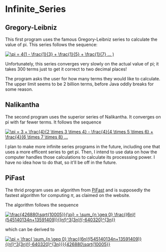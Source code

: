 # Infinite_Series
## Gregory-Leibniz
This first program uses the famous Gregory-Leibniz series to calculate the value of pi. This series follows the sequence:

<!-- $\pi = 4(1 - \frac{1}{3} + \frac{1}{5} + \frac{1}{7} ... )$ -->
<a href="https://www.codecogs.com/eqnedit.php?latex=\pi&space;=&space;4(1&space;-&space;\frac{1}{3}&space;&plus;&space;\frac{1}{5}&space;&plus;&space;\frac{1}{7}&space;...&space;)" target="_blank"><img src="https://latex.codecogs.com/svg.latex?\pi&space;=&space;4(1&space;-&space;\frac{1}{3}&space;&plus;&space;\frac{1}{5}&space;&plus;&space;\frac{1}{7}&space;...&space;)" title="\pi = 4(1 - \frac{1}{3} + \frac{1}{5} + \frac{1}{7} ... )" /></a>

Unfortunately, this series converges very slowly on the actual value of pi; it takes 300 terms just to get it correct to two decimal places!

The program asks the user for how many terms they would like to calculate. The upper limit seems to be 2 billion terms, before Java oddly breaks for some reason. 

## Nalikantha
The second program uses the superior series of Nalikantha. It converges on pi with far fewer terms. It follows the sequence

<!-- $\pi = 3 + \frac{4}{2 \times 3 \times 4} - \frac{4}{4 \times 5 \times 6} + \frac{4}{6 \times 7 \times 8} ...$ -->
<a href="https://www.codecogs.com/eqnedit.php?latex=\pi&space;=&space;3&space;&plus;&space;\frac{4}{2&space;\times&space;3&space;\times&space;4}&space;-&space;\frac{4}{4&space;\times&space;5&space;\times&space;6}&space;&plus;&space;\frac{4}{6&space;\times&space;7&space;\times&space;8}&space;..." target="_blank"><img src="https://latex.codecogs.com/svg.latex?\pi&space;=&space;3&space;&plus;&space;\frac{4}{2&space;\times&space;3&space;\times&space;4}&space;-&space;\frac{4}{4&space;\times&space;5&space;\times&space;6}&space;&plus;&space;\frac{4}{6&space;\times&space;7&space;\times&space;8}&space;..." title="\pi = 3 + \frac{4}{2 \times 3 \times 4} - \frac{4}{4 \times 5 \times 6} + \frac{4}{6 \times 7 \times 8} ..." /></a>

I plan to make more infinite series programs in the future, including one that uses a more efficent series to get pi. Then, I intend to use data on how the computer handles those calculations to calculate its processsing power. I have no idea how to do that, so it'll be off in the future.

## PiFast
The thrid program uses an algorithm from [PiFast](http://numbers.computation.free.fr/Constants/PiProgram/pifast.html) and is supposedly the fastest algorithm for computing $\pi$, as claimed on the website.

The algorithm follows the sequence

<!-- \frac{426880\sqrt{10005}}{\pi} = \sum_{n \geq 0} \frac{(6n)!(545140134n+13591409)}{(n!)^3(3n)!(-640320)^{3n}} -->
<a href="https://www.codecogs.com/eqnedit.php?latex=\frac{426880\sqrt{10005}}{\pi}&space;=&space;\sum_{n&space;\geq&space;0}&space;\frac{(6n)!(545140134n&plus;13591409)}{(n!)^3(3n)!(-640320)^{3n}}" target="_blank"><img src="https://latex.codecogs.com/svg.latex?\frac{426880\sqrt{10005}}{\pi}&space;=&space;\sum_{n&space;\geq&space;0}&space;\frac{(6n)!(545140134n&plus;13591409)}{(n!)^3(3n)!(-640320)^{3n}}" title="\frac{426880\sqrt{10005}}{\pi} = \sum_{n \geq 0} \frac{(6n)!(545140134n+13591409)}{(n!)^3(3n)!(-640320)^{3n}}" /></a>

which can be derived to

<!-- \pi = \frac{ \sum_{n \geq 0} \frac{(6n)!(545140134n+13591409)}{(n!)^3(3n)!(-640320)^{3n}}}{426880\sqrt{10005}} -->
<a href="https://www.codecogs.com/eqnedit.php?latex=\pi&space;=&space;\frac{&space;\sum_{n&space;\geq&space;0}&space;\frac{(6n)!(545140134n&plus;13591409)}{(n!)^3(3n)!(-640320)^{3n}}}{426880\sqrt{10005}}" target="_blank"><img src="https://latex.codecogs.com/svg.latex?\pi&space;=&space;\frac{&space;\sum_{n&space;\geq&space;0}&space;\frac{(6n)!(545140134n&plus;13591409)}{(n!)^3(3n)!(-640320)^{3n}}}{426880\sqrt{10005}}" title="\pi = \frac{ \sum_{n \geq 0} \frac{(6n)!(545140134n+13591409)}{(n!)^3(3n)!(-640320)^{3n}}}{426880\sqrt{10005}}" /></a>